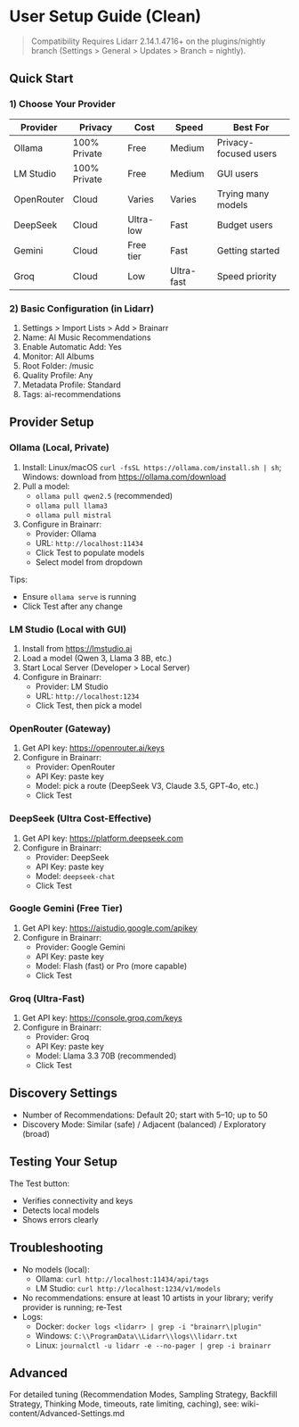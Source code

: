 # User Setup Guide (Clean)

> Compatibility
> Requires Lidarr 2.14.1.4716+ on the plugins/nightly branch (Settings > General > Updates > Branch = nightly).

## Quick Start

### 1) Choose Your Provider

| Provider   | Privacy        | Cost     | Speed        | Best For               |
|------------|----------------|----------|--------------|------------------------|
| Ollama     | 100% Private   | Free     | Medium       | Privacy-focused users  |
| LM Studio  | 100% Private   | Free     | Medium       | GUI users              |
| OpenRouter | Cloud          | Varies   | Varies       | Trying many models     |
| DeepSeek   | Cloud          | Ultra-low| Fast         | Budget users           |
| Gemini     | Cloud          | Free tier| Fast         | Getting started        |
| Groq       | Cloud          | Low      | Ultra-fast   | Speed priority         |

### 2) Basic Configuration (in Lidarr)

1. Settings > Import Lists > Add > Brainarr
2. Name: AI Music Recommendations
3. Enable Automatic Add: Yes
4. Monitor: All Albums
5. Root Folder: /music
6. Quality Profile: Any
7. Metadata Profile: Standard
8. Tags: ai-recommendations

## Provider Setup

### Ollama (Local, Private)

1. Install: Linux/macOS `curl -fsSL https://ollama.com/install.sh | sh`; Windows: download from https://ollama.com/download
2. Pull a model:
   - `ollama pull qwen2.5` (recommended)
   - `ollama pull llama3`
   - `ollama pull mistral`
3. Configure in Brainarr:
   - Provider: Ollama
   - URL: `http://localhost:11434`
   - Click Test to populate models
   - Select model from dropdown

Tips:
- Ensure `ollama serve` is running
- Click Test after any change

### LM Studio (Local with GUI)

1. Install from https://lmstudio.ai
2. Load a model (Qwen 3, Llama 3 8B, etc.)
3. Start Local Server (Developer > Local Server)
4. Configure in Brainarr:
   - Provider: LM Studio
   - URL: `http://localhost:1234`
   - Click Test, then pick a model

### OpenRouter (Gateway)

1. Get API key: https://openrouter.ai/keys
2. Configure in Brainarr:
   - Provider: OpenRouter
   - API Key: paste key
   - Model: pick a route (DeepSeek V3, Claude 3.5, GPT‑4o, etc.)
   - Click Test

### DeepSeek (Ultra Cost-Effective)

1. Get API key: https://platform.deepseek.com
2. Configure in Brainarr:
   - Provider: DeepSeek
   - API Key: paste key
   - Model: `deepseek-chat`
   - Click Test

### Google Gemini (Free Tier)

1. Get API key: https://aistudio.google.com/apikey
2. Configure in Brainarr:
   - Provider: Google Gemini
   - API Key: paste key
   - Model: Flash (fast) or Pro (more capable)
   - Click Test

### Groq (Ultra-Fast)

1. Get API key: https://console.groq.com/keys
2. Configure in Brainarr:
   - Provider: Groq
   - API Key: paste key
   - Model: Llama 3.3 70B (recommended)
   - Click Test

## Discovery Settings

- Number of Recommendations: Default 20; start with 5–10; up to 50
- Discovery Mode: Similar (safe) / Adjacent (balanced) / Exploratory (broad)

## Testing Your Setup

The Test button:
- Verifies connectivity and keys
- Detects local models
- Shows errors clearly

## Troubleshooting

- No models (local):
  - Ollama: `curl http://localhost:11434/api/tags`
  - LM Studio: `curl http://localhost:1234/v1/models`
- No recommendations: ensure at least 10 artists in your library; verify provider is running; re‑Test
- Logs:
  - Docker: `docker logs <lidarr> | grep -i "brainarr\|plugin"`
  - Windows: `C:\\ProgramData\\Lidarr\\logs\\lidarr.txt`
  - Linux: `journalctl -u lidarr -e --no-pager | grep -i brainarr`

## Advanced

For detailed tuning (Recommendation Modes, Sampling Strategy, Backfill Strategy, Thinking Mode, timeouts, rate limiting, caching), see: wiki-content/Advanced-Settings.md

